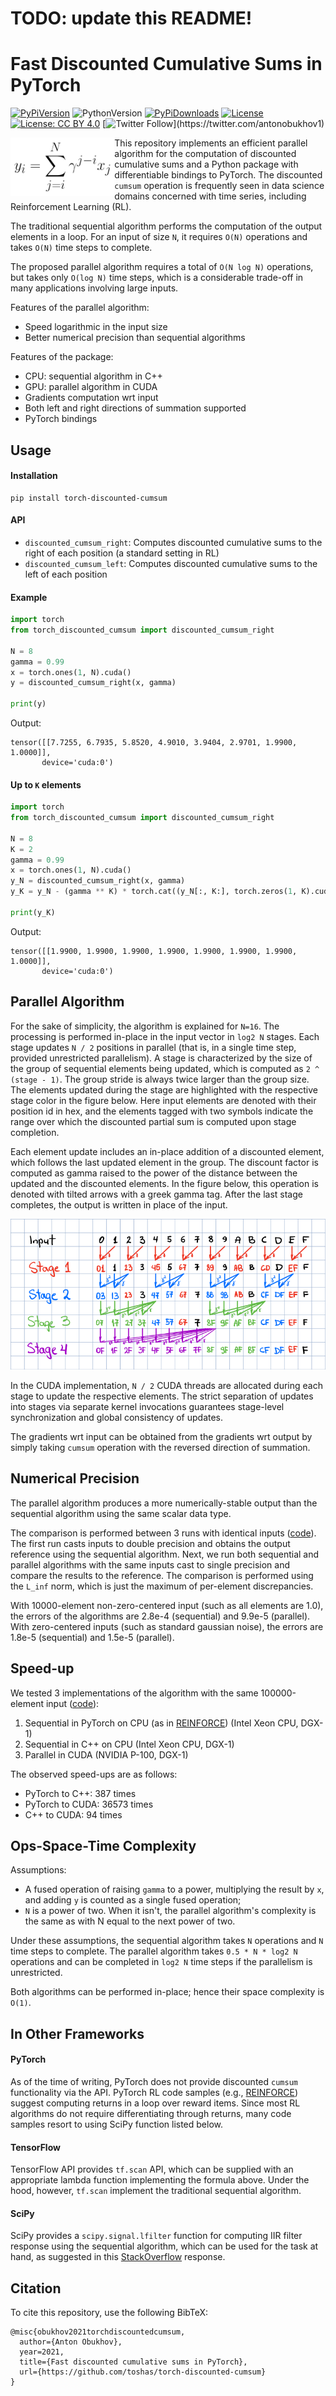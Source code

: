 # TODO: update this README!

# Fast Discounted Cumulative Sums in PyTorch

[![PyPiVersion](https://badge.fury.io/py/torch-discounted-cumsum.svg)](https://pypi.org/project/torch-discounted-cumsum/)
![PythonVersion](https://img.shields.io/badge/python-%3E%3D3.6-yellowgreen)
[![PyPiDownloads](https://pepy.tech/badge/torch-discounted-cumsum)](https://pepy.tech/project/torch-discounted-cumsum)
[![License](https://img.shields.io/badge/License(code)-BSD%203--Clause-blue.svg)](LICENSE_code)
[![License: CC BY 4.0](https://img.shields.io/badge/License(doc)-CC%20BY%204.0-lightgrey.svg)](LICENSE_doc)
[![Twitter Follow](https://img.shields.io/twitter/follow/AntonObukhov1?style=social&label=Subscribe!)](https://twitter.com/antonobukhov1)

<img src="doc/img/logo_small.png" align="left" width="33%">

This repository implements an efficient parallel algorithm for the computation of discounted cumulative sums
and a Python package with differentiable bindings to PyTorch. The discounted `cumsum` operation is frequently seen in
data science domains concerned with time series, including Reinforcement Learning (RL).

The traditional sequential algorithm performs the computation of the output elements in a loop. For an input of size
`N`, it requires `O(N)` operations and takes `O(N)` time steps to complete.

The proposed parallel algorithm requires a total of `O(N log N)` operations, but takes only `O(log N)` time steps, which is a
considerable trade-off in many applications involving large inputs.

Features of the parallel algorithm:
- Speed logarithmic in the input size
- Better numerical precision than sequential algorithms

Features of the package:
- CPU: sequential algorithm in C++
- GPU: parallel algorithm in CUDA
- Gradients computation wrt input
- Both left and right directions of summation supported
- PyTorch bindings

## Usage

#### Installation

```shell script
pip install torch-discounted-cumsum
```

#### API

- `discounted_cumsum_right`: Computes discounted cumulative sums to the right of each position (a standard setting in RL)
- `discounted_cumsum_left`: Computes discounted cumulative sums to the left of each position

#### Example

```python
import torch
from torch_discounted_cumsum import discounted_cumsum_right

N = 8
gamma = 0.99
x = torch.ones(1, N).cuda()
y = discounted_cumsum_right(x, gamma)

print(y)
```

Output:
```
tensor([[7.7255, 6.7935, 5.8520, 4.9010, 3.9404, 2.9701, 1.9900, 1.0000]],
       device='cuda:0')
```

#### Up to `K` elements

```python
import torch
from torch_discounted_cumsum import discounted_cumsum_right

N = 8
K = 2
gamma = 0.99
x = torch.ones(1, N).cuda()
y_N = discounted_cumsum_right(x, gamma)
y_K = y_N - (gamma ** K) * torch.cat((y_N[:, K:], torch.zeros(1, K).cuda()), dim=1)

print(y_K)
```

Output:
```
tensor([[1.9900, 1.9900, 1.9900, 1.9900, 1.9900, 1.9900, 1.9900, 1.0000]],
       device='cuda:0')
```


## Parallel Algorithm

For the sake of simplicity, the algorithm is explained for `N=16`.
The processing is performed in-place in the input vector in `log2 N` stages. Each stage updates `N / 2` positions in parallel
(that is, in a single time step, provided unrestricted parallelism). A stage is characterized by the size of the group of
sequential elements being updated, which is computed as `2 ^ (stage - 1)`.
The group stride is always twice larger than the group size. The elements updated during the stage are highlighted with
the respective stage color in the figure below. Here input elements are denoted with their position id in hex, and the
elements tagged with two symbols indicate the range over which the discounted partial sum is computed upon stage completion.

Each element update includes an in-place addition of a discounted element, which follows the last
updated element in the group. The discount factor is computed as gamma raised to the power of the distance between the
updated and the discounted elements. In the figure below, this operation is denoted with tilted arrows with a greek
gamma tag. After the last stage completes, the output is written in place of the input.

<p align="center">
<img src="doc/img/algorithm.png">
</p>

In the CUDA implementation, `N / 2` CUDA threads are allocated during each stage to update the respective elements. The
strict separation of updates into stages via separate kernel invocations guarantees stage-level synchronization and
global consistency of updates.

The gradients wrt input can be obtained from the gradients wrt output by simply taking `cumsum` operation with the
reversed direction of summation.

## Numerical Precision

The parallel algorithm produces a more numerically-stable output than the sequential algorithm using the same scalar
data type.

The comparison is performed between 3 runs with identical inputs ([code](tests/test.py#L116)). The first run casts inputs to
double precision and obtains the output reference using the sequential algorithm. Next, we run both sequential and
parallel algorithms with the same inputs cast to single precision and compare the results to the reference. The
comparison is performed using the `L_inf` norm, which is just the maximum of per-element discrepancies.

With 10000-element non-zero-centered input (such as all elements are 1.0), the errors of the algorithms are 2.8e-4
(sequential) and 9.9e-5 (parallel). With zero-centered inputs (such as standard gaussian noise), the errors are
1.8e-5 (sequential) and 1.5e-5 (parallel).

## Speed-up

We tested 3 implementations of the algorithm with the same 100000-element input ([code](tests/test.py#L154)):
1. Sequential in PyTorch on CPU (as in
[REINFORCE](https://github.com/pytorch/examples/blob/87d9a1e/reinforcement_learning/reinforce.py#L66-L68)) (Intel Xeon CPU, DGX-1)
2. Sequential in C++ on CPU (Intel Xeon CPU, DGX-1)
3. Parallel in CUDA (NVIDIA P-100, DGX-1)

The observed speed-ups are as follows:
- PyTorch to C++: 387 times
- PyTorch to CUDA: 36573 times
- C++ to CUDA: 94 times

## Ops-Space-Time Complexity

Assumptions:
- A fused operation of raising `gamma` to a power, multiplying the result by `x`, and adding `y` is counted as a
single fused operation;
- `N` is a power of two. When it isn't, the parallel algorithm's complexity is the same as with N equal to the next
power of two.

Under these assumptions, the sequential algorithm takes `N` operations and `N` time steps to complete.
The parallel algorithm takes `0.5 * N * log2 N` operations and can be completed in `log2 N` time steps
if the parallelism is unrestricted.

Both algorithms can be performed in-place; hence their space complexity is `O(1)`.

## In Other Frameworks

#### PyTorch

As of the time of writing, PyTorch does not provide discounted `cumsum` functionality via the API. PyTorch RL code
samples (e.g., [REINFORCE](https://github.com/pytorch/examples/blob/87d9a1e/reinforcement_learning/reinforce.py#L66-L68))
suggest computing returns in a loop over reward items. Since most RL algorithms do not require differentiating through
returns, many code samples resort to using SciPy function listed below.

#### TensorFlow

TensorFlow API provides `tf.scan` API, which can be supplied with an appropriate lambda function implementing the
formula above. Under the hood, however, `tf.scan` implement the traditional sequential algorithm.

#### SciPy

SciPy provides a `scipy.signal.lfilter` function for computing IIR filter response using the sequential algorithm, which
can be used for the task at hand, as suggested in this [StackOverflow](https://stackoverflow.com/a/47971187/411907)
response.

## Citation

To cite this repository, use the following BibTeX:

```
@misc{obukhov2021torchdiscountedcumsum,
  author={Anton Obukhov},
  year=2021,
  title={Fast discounted cumulative sums in PyTorch},
  url={https://github.com/toshas/torch-discounted-cumsum}
}
```
